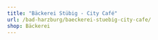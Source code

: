 ```yaml
---
title: "Bäckerei Stübig - City Café"
url: /bad-harzburg/baeckerei-stuebig-city-cafe/
shop: Bäckerei
---
```

